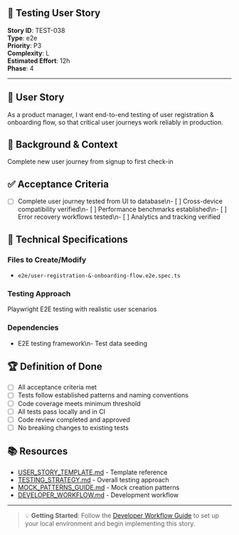 ## 🧪 Testing User Story

**Story ID**: TEST-038  
**Type**: e2e  
**Priority**: P3  
**Complexity**: L  
**Estimated Effort**: 12h  
**Phase**: 4

---

## 🎯 User Story

As a product manager, I want end-to-end testing of user registration & onboarding flow, so that critical user journeys work reliably in production.

## 📖 Background & Context

Complete new user journey from signup to first check-in

## ✅ Acceptance Criteria

- [ ] Complete user journey tested from UI to database\n- [ ] Cross-device compatibility verified\n- [ ] Performance benchmarks established\n- [ ] Error recovery workflows tested\n- [ ] Analytics and tracking verified

## 🔧 Technical Specifications

### Files to Create/Modify
- `e2e/user-registration-&-onboarding-flow.e2e.spec.ts`


### Testing Approach
Playwright E2E testing with realistic user scenarios

### Dependencies
- E2E testing framework\n- Test data seeding

## 🏆 Definition of Done

- [ ] All acceptance criteria met
- [ ] Tests follow established patterns and naming conventions
- [ ] Code coverage meets minimum threshold
- [ ] All tests pass locally and in CI
- [ ] Code review completed and approved
- [ ] No breaking changes to existing tests

## 📚 Resources

- [USER_STORY_TEMPLATE.md](./USER_STORY_TEMPLATE.md) - Template reference
- [TESTING_STRATEGY.md](./TESTING_STRATEGY.md) - Overall testing approach  
- [MOCK_PATTERNS_GUIDE.md](./MOCK_PATTERNS_GUIDE.md) - Mock creation patterns
- [DEVELOPER_WORKFLOW.md](./DEVELOPER_WORKFLOW.md) - Development workflow

---

> 💡 **Getting Started**: Follow the [Developer Workflow Guide](./DEVELOPER_WORKFLOW.md) to set up your local environment and begin implementing this story.